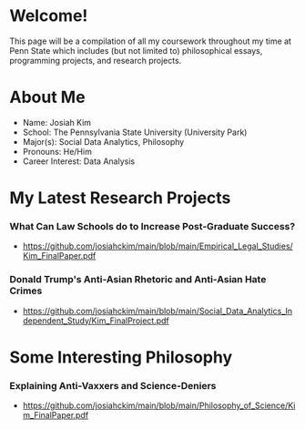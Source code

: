 # Welcome!

This page will be a compilation of all my coursework throughout my time at Penn State which includes (but not limited to) philosophical essays, programming projects, and research projects.

# About Me

- Name: Josiah Kim 
- School: The Pennsylvania State University (University Park)
- Major(s): Social Data Analytics, Philosophy 
- Pronouns: He/Him
- Career Interest: Data Analysis


# My Latest Research Projects

### What Can Law Schools do to Increase Post-Graduate Success? 
- https://github.com/josiahckim/main/blob/main/Empirical_Legal_Studies/Kim_FinalPaper.pdf
### Donald Trump's Anti-Asian Rhetoric and Anti-Asian Hate Crimes
- https://github.com/josiahckim/main/blob/main/Social_Data_Analytics_Independent_Study/Kim_FinalProject.pdf

# Some Interesting Philosophy 

### Explaining Anti-Vaxxers and Science-Deniers 
- https://github.com/josiahckim/main/blob/main/Philosophy_of_Science/Kim_FinalPaper.pdf
